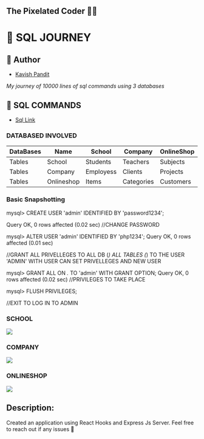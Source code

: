 ## The Pixelated Coder  :man_technologist:
:pencil: SQL JOURNEY
============

## :busts_in_silhouette: Author

- [Kavish Pandit](https://github.com/beastgetsssavvy13)

_My journey of 10000 lines of sql commands using 3 databases_

## :tada: SQL COMMANDS

- [Sql Link](https://github.com/beastgetssavvy13/10000-lines-sql-journey/blob/master/SQL.txt)

### DATABASED INVOLVED 
| DataBases | Name  |  School  | Company |  OnlineShop ||
| ------- | ----------- | ----------- | ----------- |----------- |----|
| Tables | School | Students| Teachers| Subjects |
| Tables | Company| Employess|  Clients |  Projects |
| Tables | Onlineshop| Items| Categories| Customers| Orders |

### Basic Snapshotting
mysql> CREATE USER 'admin' IDENTIFIED BY 'password1234';

Query OK, 0 rows affected (0.02 sec)
//CHANGE PASSWORD

mysql> ALTER USER 'admin' IDENTIFIED BY 'php1234';
Query OK, 0 rows affected (0.01 sec)

//GRANT ALL PRIVELLEGES TO ALL DB (*) ALL TABLES (*) TO THE USER 'ADMIN' WITH USER CAN SET PRIVELLEGES AND NEW USER

mysql> GRANT ALL ON *.* TO 'admin' WITH GRANT OPTION;
Query OK, 0 rows affected (0.02 sec)
//PRIVILEGES TO TAKE PLACE

mysql> FLUSH PRIVILEGES;

//EXIT TO LOG IN TO ADMIN

### SCHOOL

<img src="https://github.com/beastgetssavvy13/10000-lines-sql-journey/blob/master/1.JPG"/>

### COMPANY

<img src="https://github.com/beastgetssavvy13/10000-lines-sql-journey/blob/master/2.JPG"/>

### ONLINESHOP

<img src="https://github.com/beastgetssavvy13/10000-lines-sql-journey/blob/master/3.JPG"/>


## Description: 
Created an application using React Hooks and Express Js Server. Feel free to reach out if any issues :raised_hands:

